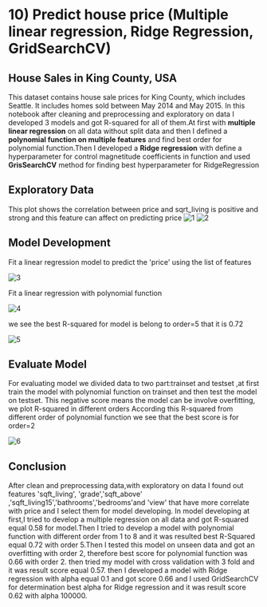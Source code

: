 # 10)	Predict house price (Multiple linear regression, Ridge Regression, GridSearchCV)
## House Sales in King County, USA
This dataset contains house sale prices for King County, which includes Seattle. It includes homes sold between May 2014 and May 2015.
In this notebook after cleaning and preprocessing and exploratory on data I developed 3 models and got R-squared for all of them.At first  with **multiple  linear regression** on all data without split data and  then I defined a **polynomial function on multiple features** and find best order for polynomial function.Then I developed a **Ridge regression** with define a  hyperparameter for control magnetitude coefficients in function and  used **GrisSearchCV** method for finding best hyperparameter for RidgeRegression
## Exploratory Data
This plot shows the correlation between price and sqrt_living is positive and strong and this feature can affect on predicting price
![1](https://user-images.githubusercontent.com/56628918/114891544-463b0000-9e0c-11eb-919c-949e0955ebaf.png)
![2](https://user-images.githubusercontent.com/56628918/114891549-46d39680-9e0c-11eb-8049-e006c07bf6b5.png)
## Model Development
Fit a linear regression model to predict the 'price' using the list of features

![3](https://user-images.githubusercontent.com/56628918/114891552-46d39680-9e0c-11eb-92aa-ab1106e45aaa.png)

Fit a linear regression with polynomial function

![4](https://user-images.githubusercontent.com/56628918/114891554-476c2d00-9e0c-11eb-8d3c-0381d7da3c55.png)

we see the best R-squared for model is belong to order=5 that it is 0.72

![5](https://user-images.githubusercontent.com/56628918/114891557-476c2d00-9e0c-11eb-9602-351d963cc1d1.png)
## Evaluate Model
For evaluating model we divided data to two part:trainset and testset ,at first train the model with polynomial function on trainset and then test the model on testset.
This negative score means the model can be involve overfitting, we plot R-squared in different orders
According this R-squared from different order of polynomial function we see that the best score is for order=2

![6](https://user-images.githubusercontent.com/56628918/114891558-476c2d00-9e0c-11eb-9272-737cafeca65a.png)

## Conclusion
After clean and preprocessing data,with exploratory on data I found out features 'sqft_living', 'grade','sqft_above' ,'sqft_living15','bathrooms','bedrooms'and 'view' that have more correlate with price and I select them for model developing. In model developing at first,I tried to develop a multiple regression on all data and got R-squared equal 0.58 for model.Then I tried to develop a model with polynomial function with different order from 1 to 8 and it was resulted best R-Squared equal 0.72 with order 5.Then I tested this model on unseen data and got an overfitting with order 2, therefore best score for polynomial function was 0.66 with order 2. then tried my model with cross validation with 3 fold and it was result score equal 0.57. then I developed a model with Ridge regression with alpha equal 0.1 and got score 0.66 and I used GridSearchCV for determination best alpha for Ridge regression and it was result score 0.62 with alpha 100000.
